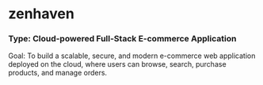 # zenhaven

### Type: Cloud-powered Full-Stack E-commerce Application
Goal: To build a scalable, secure, and modern e-commerce web application deployed on the cloud, where users can browse, search, purchase products, and manage orders.
